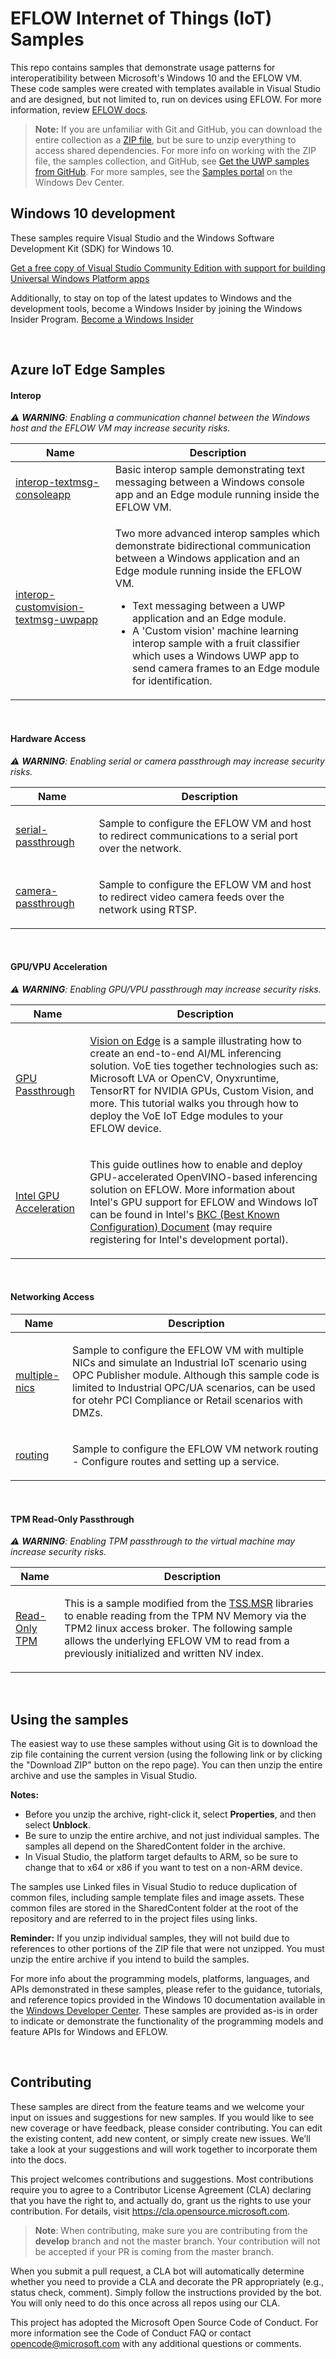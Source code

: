 <!--
   samplefwlink:  https://aka.ms/WinIoTSamples
--->

# EFLOW Internet of Things (IoT) Samples

This repo contains samples that demonstrate usage patterns for interoperatibility between Microsoft's Windows 10 and the EFLOW VM.  These code samples were created with templates available in Visual Studio and are designed, but not limited to, run on devices using EFLOW. For more information, review [EFLOW docs](https://docs.microsoft.com/en-us/windows/iot/iot-enterprise/eflow).

> **Note:** If you are unfamiliar with Git and GitHub, you can download the entire collection as a 
> [ZIP file](https://github.com/Microsoft/Windows-universal-samples/archive/master.zip), but be 
> sure to unzip everything to access shared dependencies. For more info on working with the ZIP file, 
> the samples collection, and GitHub, see [Get the UWP samples from GitHub](https://aka.ms/ovu2uq). 
> For more samples, see the [Samples portal](https://aka.ms/winsamples) on the Windows Dev Center. 

## Windows 10 development
These samples require Visual Studio and the Windows Software Development Kit (SDK) for Windows 10.

   [Get a free copy of Visual Studio Community Edition with support for building Universal Windows Platform apps](http://go.microsoft.com/fwlink/p/?LinkID=280676)

Additionally, to stay on top of the latest updates to Windows and the development tools, become a Windows Insider by joining the Windows Insider Program. [Become a Windows Insider](https://insider.windows.com/)

<br/>

## Azure IoT Edge Samples


#### Interop

_:warning: **WARNING**: Enabling a communication channel between the Windows host and the EFLOW VM may increase security risks._

| Name           | Description      |  
|----------------|------------------|  
| [interop-textmsg-consoleapp](./interop-textmsg-consoleapp) | Basic interop sample demonstrating text messaging between a Windows console app and an Edge module running inside the EFLOW VM. | 
| [interop-customvision-textmsg-uwpapp](./interop-customvision-textmsg-uwpapp) | <p>Two more advanced interop samples which demonstrate bidirectional communication between a Windows application and an Edge module running inside the EFLOW VM. </p><ul><li>Text messaging between a UWP application and an Edge module. </li><li>A 'Custom vision' machine learning interop sample with a fruit classifier which uses a Windows UWP app to send camera frames to an Edge module for identification.</li></ul>|  

<br/>

#### Hardware Access


_:warning: **WARNING**: Enabling serial or camera passthrough may increase security risks._


| Name           | Description      |  
|----------------|------------------|  
| [serial-passthrough](./serial) | <p>Sample to configure the EFLOW VM and host to redirect communications to a serial port over the network. </li></ul>|  
| [camera-passthrough](./camera-over-rtsp) | <p>Sample to configure the EFLOW VM and host to redirect video camera feeds over the network using RTSP. </li></ul>|  

<br/>

#### GPU/VPU Acceleration

_:warning: **WARNING**: Enabling GPU/VPU passthrough may increase security risks._


| Name           | Description      |  
|----------------|------------------|  
| [GPU Passthrough](https://aka.ms/AzEFLOW-VoE) | <p> [Vision on Edge](https://github.com/Azure-Samples/azure-intelligent-edge-patterns/tree/master/factory-ai-vision) is a sample illustrating how to create an end-to-end AI/ML inferencing solution. VoE ties together technologies such as: Microsoft LVA or OpenCV, Onyxruntime, TensorRT for NVIDIA GPUs, Custom Vision, and more. This tutorial walks you through how to deploy the VoE IoT Edge modules to your EFLOW device. </li></ul>| 
| [Intel GPU Acceleration](https://cdrdv2.intel.com/v1/dl/getContent/648435) | <p> This guide outlines how to enable and deploy GPU-accelerated OpenVINO-based inferencing solution on EFLOW. More information about Intel's GPU support for EFLOW and Windows IoT can be found in Intel's [BKC (Best Known Configuration) Document](https://cdrdv2.intel.com/v1/dl/getContent/648433) (may require registering for Intel's development portal).</li></ul>| 

<br/>

#### Networking Access

| Name           | Description      |  
|----------------|------------------|  
| [multiple-nics](./networking/multiple-nics) | <p>Sample to configure the EFLOW VM with multiple NICs and simulate an Industrial IoT scenario using OPC Publisher module. Although this sample code is limited to Industrial OPC/UA scenarios, can be used for otehr PCI Compliance or Retail scenarios with DMZs.</li></ul>|  
| [routing](./networking/routing) | <p>Sample to configure the EFLOW VM network routing - Configure routes and setting up a service.</li></ul>|

<br/>

#### TPM Read-Only Passthrough

_:warning: **WARNING**:  Enabling TPM passthrough to the virtual machine may increase security risks._


| Name           | Description      |  
|----------------|------------------|  
| [Read-Only TPM](./tpm-read-nv) | <p> This is a sample modified from the [TSS.MSR](https://github.com/microsoft/TSS.MSR) libraries to enable reading from the TPM NV Memory via the TPM2 linux access broker. The following sample allows the underlying EFLOW VM to read from a previously initialized and written NV index.  </li></ul>|  

<br/>

## Using the samples

The easiest way to use these samples without using Git is to download the zip file containing the current version (using the following link or by clicking the "Download ZIP" button on the repo page). You can then unzip the entire archive and use the samples in Visual Studio.

   **Notes:** 
   * Before you unzip the archive, right-click it, select **Properties**, and then select **Unblock**.
   * Be sure to unzip the entire archive, and not just individual samples. The samples all depend on the SharedContent folder in the archive.   
   * In Visual Studio, the platform target defaults to ARM, so be sure to change that to x64 or x86 if you want to test on a non-ARM device. 
   
The samples use Linked files in Visual Studio to reduce duplication of common files, including sample template files and image assets. These common files are stored in the SharedContent folder at the root of the repository and are referred to in the project files using links.

**Reminder:** If you unzip individual samples, they will not build due to references to other portions of the ZIP file that were not unzipped. You must unzip the entire archive if you intend to build the samples.

For more info about the programming models, platforms, languages, and APIs demonstrated in these samples, please refer to the guidance, tutorials, and reference topics provided in the Windows 10 documentation available in the [Windows Developer Center](http://go.microsoft.com/fwlink/p/?LinkID=532421). These samples are provided as-is in order to indicate or demonstrate the functionality of the programming models and feature APIs for Windows and EFLOW.

<br/>

## Contributing
These samples are direct from the feature teams and we welcome your input on issues and suggestions for new samples. If you would like to see new coverage or have feedback, please consider contributing. You can edit the existing content, add new content, or simply create new issues. We’ll take a look at your suggestions and will work together to incorporate them into the docs.

This project welcomes contributions and suggestions. Most contributions require you to agree to a Contributor License Agreement (CLA) declaring that you have the right to, and actually do, grant us the rights to use your contribution. For details, visit https://cla.opensource.microsoft.com.

> **Note**:
> When contributing, make sure you are contributing from the **develop** branch and not the master branch. Your contribution will not be accepted if your PR is coming from the master branch. 

When you submit a pull request, a CLA bot will automatically determine whether you need to provide a CLA and decorate the PR appropriately (e.g., status check, comment). Simply follow the instructions provided by the bot. You will only need to do this once across all repos using our CLA.

This project has adopted the Microsoft Open Source Code of Conduct. For more information see the Code of Conduct FAQ or contact opencode@microsoft.com with any additional questions or comments.
